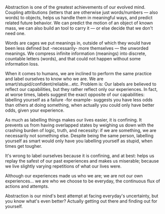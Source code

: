 Abstraction is one of the greatest achievements of our evolved mind. Coupling attributions (letters that are otherwise just words/numbers — also words) to objects, helps us handle them in meaningful ways, and predict related future behavior. We can predict the motion of an object of known mass, we can also build an tool to carry it — or  else decide that we don't need one. 

Words are cages we put meanings in, outside of which they would have been less defined but -necessarily- more themselves — the unworded meanings. We compress infinite information (meanings) into discrete, countable letters (words), and that could not happen without some information loss.

When it comes to humans, we are inclined to perform the same practice and label ourselves to know who we are. We are smart/stupid/confident/reliable...etc. Problem is: Our labels are believed to reflect our capabilities,  but they rather reflect only our experiences. In fact, at worse times, labels suggest the exact opposite of our capabilities: labelling yourself as a failure -for example- suggests you have less odds than others at doing something, when actually you could only have better odds, given your experience. 

As much as labelling things makes our lives easier, it is confining.  It prevents us from having overlapped states by weighing us down with the crashing burden of logic, truth, and necessity: if we are something, we are necessarily not something else. Despite being the same person, labelling yourself as smart would only have you labelling yourself as stupid, when times get tougher.

It's wrong to label ourselves because it is confining, and at best: helps us replay the safest of our past experiences and makes us miserable; because we live slightly varying repetitions of what our lives were. 

Although our experiences made us who we are; we are not our own experiences... we are who we choose to be everyday, the continuous flux of actions and attempts. 

Abstraction is our mind's best attempt at facing everyday's uncertainty,  but you know what's even better? Actually getting out there and finding out for yourself.
